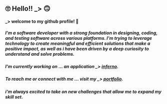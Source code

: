 ## 🙄 Hello!! _> 🙃

<!--
**kumar-rinku0/kumar-rinku0** is a ✨ _special_ ✨ repository because its `README.md` (this file) appears on your GitHub profile.

Here are some ideas to get you started:

- 🔭 I’m currently working on ...
- 🌱 I’m currently learning ...
- 👯 I’m looking to collaborate on ...
- 🤔 I’m looking for help with ...
- 💬 Ask me about ...
- 📫 How to reach me: ...
- 😄 Pronouns: ...
- ⚡ Fun fact: ...
-->

#### _> welcome to my github profile! 👋

##### I'm a software developer with a strong foundation in designing, coding, and testing software across various platforms. I'm trying to leverage technology to create meaningful and efficient solutions that make a positive impact, as well as i have been driven by a deep curiosity to understand and solve problems.

##### I'm currently working on ... an application _> [inferno](https://infer-no.vercel.app).

##### To reach me or connect with me ... visit my _> [portfolio](https://rinku-portfolio-one.vercel.app).

##### i'm always excited to take on new challenges that allow me to expand my skill set. 
